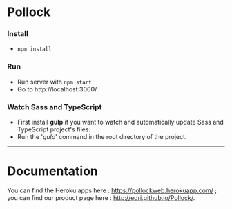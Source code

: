 
# Pollock

### Install

 - `npm install`

### Run

 - Run server with `npm start`
 - Go to http://localhost:3000/

### Watch Sass and TypeScript

 - First install **gulp** if you want to watch and automatically update Sass and TypeScript project's files.
 - Run the '*gulp*' command in the root directory of the project.

---

# Documentation
You can find the Heroku apps here : https://pollockweb.herokuapp.com/ ; you can find our product page here : http://edri.github.io/Pollock/.